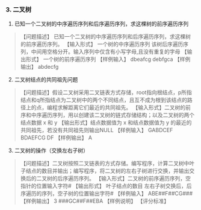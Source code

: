 ### 3. 二叉树
1. 已知一个二叉树的中序遍历序列和后序遍历序列，求这棵树的前序遍历序列
>【问题描述】
 已知一个二叉树的中序遍历序列和后序遍历序列，求这棵树的前序遍历序列。
【输入形式】
 一个树的中序遍历序列 该树后序遍历序列，中间用空格分开。输入序列中仅含有小写字母,且没有重复的字母
【输出形式】
 一个树的前序遍历序列
【样例输入】
 dbeafcg debfgca
【样例输出】
 abdecfg
 
2. 二叉树结点的共同祖先问题
> 【问题描述】假设二叉树采用二叉链表方式存储，root指向根结点，p所指结点和q所指结点为二叉树中的两个不同结点，且互不成为根到该结点的路径上的点，编程求解距离它们最近的共同祖先。
【输入形式】二叉树的前序和中序遍历序列，用以创建该二叉树的链式存储结构；以及二叉树的两个结点数据 x 和 y
【输出形式】结点数据值为 x 和结点数据值为 y 的最近的共同祖先，若没有共同祖先则输出NULL
【样例输入】
GABDCEF
BDAEFCG
DF
【样例输出】
A

3. 二叉树的操作（交换左右子树）
>【问题描述】二叉树按照二叉链表的方式存储。编写程序，计算二叉树中叶子结点的数目并输出；编写程序，将二叉树的左右子树进行交换，并输出交换后的二叉树的后序遍历序列。
【输入形式】二叉树的前序遍历序列，空指针的位置输入字符#
【输出形式】
叶子结点的数目
左右子树交换后，后序遍历的序列，空子树的位置输出字符#
【样例输入】
ABE##F##CG###
【样例输出】
3
\###GC##F##EBA
【样例说明】
【评分标准】
